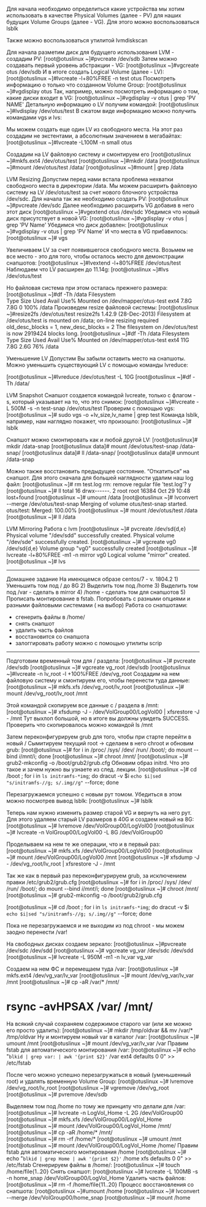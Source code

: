 Для начала необходимо определиться какие устройства мы хотим использовать в качестве Physical Volumes (далее - PV) для наших будущих Volume Groups (далее - VG). Для этого можно воспользоваться lsblk

Также можно воспользоваться утилитой 
lvmdiskscan

Для начала разметим диск для будущего использования LVM - создадим PV:
[root@otuslinux ~]#pvcreate /dev/sdb
Затем можно создавать первый уровень абстракции - VG:
[root@otuslinux ~]#vgcreate otus /dev/sdb
И в итоге создать Logical Volume (далее - LV):
[root@otuslinux ~]#lvcreate -l+80%FREE -n test otus
Посмотреть информацию о только что созданном Volume Group:
[root@otuslinux ~]#vgdisplay otus
Так, например, можно посмотреть информацию о том, какие диски входит в VG:
[root@otuslinux ~]#vgdisplay -v otus | grep 'PV NAME'
Детальную информацию о LV получим командой:
[root@otuslinux ~]#lvdisplay /dev/otus/test
В сжатом виде информацию можно получить командами vgs и lvs:


Мы можем создать еще один LV из свободного места. На этот раз создадим не 
экстентами, а абсолютным значением в мегабайтах:
[root@otuslinux ~]#lvcreate -L100M -n small otus

Создадим на LV файловую систему и смонтируем его
[root@otuslinux ~]#mkfs.ext4 /dev/otus/test
[root@otuslinux ~]#mkdir /data
[root@otuslinux ~]#mount /dev/otus/test /data/
[root@otuslinux ~]#mount | grep /data

LVM Resizing
Допустим перед нами встала проблема нехватки свободного места в директории /data. 
Мы можем расширить файловую систему на LV /dev/otus/test за счет нового блочного устройства /dev/sdc.
Для начала так же необходимо создать PV:
[root@otuslinux ~]#pvcreate /dev/sdc
Далее необходимо расширить VG добавив в него этот диск
[root@otuslinux ~]#vgextend otus /dev/sdc
Убедимся что новый диск присутствует в новой VG: 
[root@otuslinux ~]#vgdisplay -v otus | grep 'PV Name'
Убедимся что диск добавлен:
[root@otuslinux ~]#vgdisplay -v otus | grep 'PV Name'
И что места в VG прибавилось:
[root@otuslinux ~]# vgs

Увеличиваем LV за счет появившегося свободного места. Возьмем не все место - это для того, 
чтобы осталось место для демонстрации снапшотов:
[root@otuslinux ~]#lvextend -l+80%FREE /dev/otus/test
Наблюдаем что LV расширен до 11.14g:
[root@otuslinux ~]#lvs /dev/otus/test

Но файловая система при этом осталась прежнего размера:
[root@otuslinux ~]#df -Th /data
Filesystem   
Type  Size  Used Avail Use% Mounted on
/dev/mapper/otus-test ext4  7.8G  7.8G 0 100% /data
Произведем resize файловой системы:
[root@otuslinux ~]#resize2fs /dev/otus/test
resize2fs 1.42.9 (28-Dec-2013)
Filesystem at /dev/otus/test is mounted on /data; on-line resizing required
old_desc_blocks = 1, new_desc_blocks = 2
The filesystem on /dev/otus/test is now 2919424 blocks long.
[root@otuslinux ~]#df -Th /data
Filesystem        
Type  Size  Used Avail Use% Mounted on
/dev/mapper/otus-test ext4   11G  7.8G  2.6G  76% /data

Уменьшение LV
Допустим Вы забыли оставить место на снапшоты. Можно уменьшить существующий LV с помощью команды lvreduce:

[root@otuslinux ~]#lvreduce /dev/otus/test -L 10G
[root@otuslinux ~]#df -Th /data/

LVM Snapshot
Снапшот создается командой lvcreate, только с флагом -s, который указывает на то, что это снимок:
[root@otuslinux ~]#lvcreate -L 500M -s -n test-snap /dev/otus/test
Проверим с помощью vgs:
[root@otuslinux ~]# sudo vgs -o +lv_size,lv_name | grep test
Команда lsblk, например, нам наглядно покажет, что произошло:
[root@otuslinux ~]# lsblk

Снапшот можно смонтировать как и любой другой LV:
[root@otuslinux]# mkdir /data-snap
[root@otuslinux data]# mount /dev/otus/test-snap /data-snap/
[root@otuslinux data]# ll /data-snap/
[root@otuslinux data]# unmount /data-snap

Можно также восстановить предыдущее состояние. “Откатиться” на снапшот. Для этого 
сначала для большей наглядности удалим наш log файл:
[root@otuslinux ~]# rm test.log
rm: remove regular file 'test.log'? y
[root@otuslinux ~]# ll
total 16
drwx------. 2 root root 16384 Oct 29 10:48 lost+found
[root@otuslinux ~]# umount /data
[root@otuslinux ~]# lvconvert --merge /dev/otus/test-snap
  Merging of volume otus/test-snap started.
  otus/test: Merged: 100.00%
[root@otuslinux ~]# mount /dev/otus/test /data
[root@otuslinux ~]# ll /data

LVM Mirroring
Работа с lvm
[root@otuslinux ~]# pvcreate /dev/sd{d,e}
  Physical volume "/dev/sdd" successfully created.
  Physical volume "/dev/sde" successfully created.
[root@otuslinux ~]# vgcreate vg0 /dev/sd{d,e}
  Volume group "vg0" successfully created
[root@otuslinux ~]# lvcreate -l+80%FREE -m1 -n mirror vg0
  Logical volume "mirror" created.
[root@otuslinux ~]# lvs

_____________________________
Домашнее задание
На имеющемся образе 
centos/7 - v. 1804.2
1)
Уменьшить том под / до 8G
2)
Выделить том под /home
3)
Выделить том под /var -  сделать в mirror
4)
/home - сделать том для снапшотов
5)
Прописать монтирование в fstab. Попробовать с разными опциями и разными 
файловыми системами ( на выбор)
Работа со снапшотами:
- сгенерить файлы в /home/
- снять снапшот
- удалить часть файлов
- восстановится со снапшота
- залоггировать работу можно с помощью утилиты scrip
_________________________________

Подготовим временный том для / раздела:
[root@otuslinux ~]# pvcreate /dev/sdb
[root@otuslinux ~]# vgcreate vg_root /dev/sdb
[root@otuslinux ~]#lvcreate -n lv_root -l +100%FREE /dev/vg_root
Создадим на нем файловую систему и смонтируем его, чтобы перенести туда данные:
[root@otuslinux ~]# mkfs.xfs /dev/vg_root/lv_root
[root@otuslinux ~]# mount /dev/vg_root/lv_root /mnt

Этой командой скопируем все данные с / раздела в /mnt:
[root@otuslinux ~]# xfsdump -J - /dev/VolGroup00/LogVol00 | xfsrestore -J - /mnt
Тут выхлоп большой, но в итоге вы должны увидеть SUCCESS. Проверить что скопировалось 
можно командой ls /mnt

Затем переконфигурируем grub для того, чтобы при старте перейти в новый /
Сымитируем текущий root -> сделаем в него chroot и обновим grub:
[root@otuslinux ~]# for i in /proc/ /sys/ /dev/ /run/ /boot/; do mount --bind $i /mnt/$i; done
[root@otuslinux ~]# chroot /mnt/
[root@otuslinux ~]# grub2-mkconfig -o /boot/grub2/grub.cfg
Обновим образ initrd. Что это такое и зачем нужно вы узнаете из след. лекции.
[root@otuslinux ~]# cd /boot ; for i in `ls initramfs-*img`; do dracut -v $i `echo $i|sed "s/initramfs-//g; s/.img//g"` --force; done

Перезагружаемся успешно с новым рут томом. Убедиться в этом можно посмотрев вывод 
lsblk:
[root@otuslinux ~]# lsblk

Теперь нам нужно изменить размер старой VG и вернуть на него рут. Для этого удаляем 
старый LV размеров в 40G и создаем новый на 8G:
[root@otuslinux ~]# lvremove /dev/VolGroup00/LogVol00
[root@otuslinux ~]# lvcreate -n VolGroup00/LogVol00 -L 8G /dev/VolGroup00

Проделываем на нем те же операции, что и в первый раз:
[root@otuslinux ~]# mkfs.xfs /dev/VolGroup00/LogVol00
[root@otuslinux ~]# mount /dev/VolGroup00/LogVol00 /mnt
[root@otuslinux ~]# xfsdump -J - /dev/vg_root/lv_root | xfsrestore -J - /mnt

Так же как в первый раз переконфигурируем 
grub, 
за исключением правки /etc/grub2/grub.cfg
[root@otuslinux ~]# for i in /proc/ /sys/ /dev/ /run/ /boot/; do mount --bind $i /mnt/$i; done
[root@otuslinux ~]# chroot /mnt/
[root@otuslinux ~]# grub2-mkconfig -o /boot/grub2/grub.cfg

[root@otuslinux ~]# cd /boot ; for i in `ls initramfs-*img`; do dracut -v $i `echo $i|sed "s/initramfs-//g; s/.img//g"` --force; done

Пока не перезагружаемся и не выходим из под chroot - мы можем заодно перенести /var!

На свободных дисках создаем зеркало:
[root@otuslinux ~]#pvcreate /dev/sdc /dev/sdd
[root@otuslinux ~]# vgcreate vg_var /dev/sdc /dev/sdd
[root@otuslinux ~]# lvcreate -L 950M -m1 -n lv_var vg_var

Создаем на нем ФС и перемещаем туда /var:
[root@otuslinux ~]# mkfs.ext4 /dev/vg_var/lv_var
[root@otuslinux ~]# mount /dev/vg_var/lv_var /mnt
[root@otuslinux ~]# cp -aR /var/* /mnt/      
# rsync -avHPSAX /var/ /mnt/
На всякий случай сохраняем содержимое старого var (или же можно его просто удалить):
[root@otuslinux ~]# mkdir /tmp/oldvar && mv /var/* /tmp/oldvar
Ну и монтируем новый var в каталог /var:
[root@otuslinux ~]# umount /mnt
[root@otuslinux ~]# mount /dev/vg_var/lv_var /var
Правим fstab для автоматического монтирования /var:
[root@otuslinux ~]# echo "`blkid | grep var: | awk '{print $2}'` /var ext4 defaults 0 0" >> /etc/fstab

После чего можно успешно перезагружаться в новый (уменьшенный root) и удалять временную Volume Group:
[root@otuslinux ~]# lvremove /dev/vg_root/lv_root
[root@otuslinux ~]# vgremove /dev/vg_root
[root@otuslinux ~]# pvremove /dev/sdb

Выделяем том под /home по тому же принципу что делали для /var:
[root@otuslinux ~]# lvcreate -n LogVol_Home -L 2G /dev/VolGroup00
[root@otuslinux ~]# mkfs.xfs /dev/VolGroup00/LogVol_Home
[root@otuslinux ~]# mount /dev/VolGroup00/LogVol_Home /mnt/
[root@otuslinux ~]# cp -aR /home/* /mnt/   
[root@otuslinux ~]# rm -rf /home/*
[root@otuslinux ~]# umount /mnt
[root@otuslinux ~]# mount /dev/VolGroup00/LogVol_Home /home/
Правим fstab для автоматического монтирования /home
[root@otuslinux ~]# echo "`blkid | grep Home | awk '{print $2}'` /home xfs defaults 0 0" >> /etc/fstab
Сгенерируем файлы в /home/:
[root@otuslinux ~]# touch /home/file{1..20}
Снять снапшот:
[root@otuslinux ~]# lvcreate -L 100MB -s -n home_snap /dev/VolGroup00/LogVol_Home
Удалить часть файлов:
[root@otuslinux ~]# rm -f /home/file{11..20}
Процесс восстановления со снапшота:
[root@otuslinux ~]#umount /home
[root@otuslinux ~]# lvconvert --merge /dev/VolGroup00/home_snap
[root@otuslinux ~]# mount /home